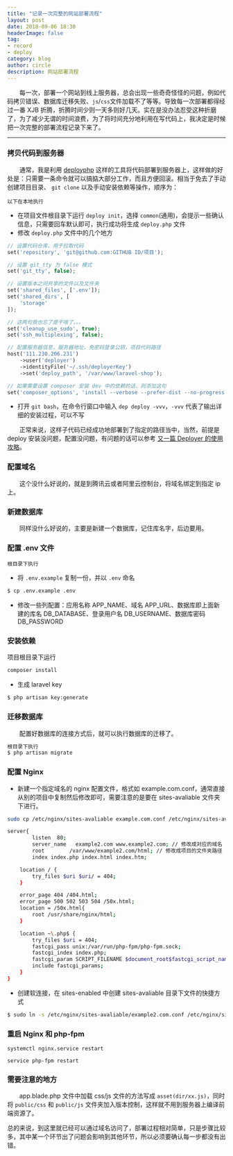```yaml
---
title: "记录一次完整的网站部署流程"
layout: post
date: 2018-09-06 18:30
headerImage: false
tag:
- record
- deploy
category: blog
author: circle
description: 网站部署流程
---
```


&emsp;&emsp;每一次，部署一个网站到线上服务器，总会出现一些奇奇怪怪的问题，例如代码拷贝错误、数据库迁移失败、`js`/`css`文件加载不了等等。导致每一次部署都得经过一番 XJB 折腾，折腾时间少则一天多则好几天。实在是没办法忍受这种折磨了，为了减少无谓的时间浪费，为了将时间充分地利用在写代码上，我决定是时候把一次完整的部署流程记录下来了。

---
### 拷贝代码到服务器

&emsp;&emsp;通常，我是利用 [deployphp](https://deployer.org/) 这样的工具将代码部署到服务器上，这样做的好处是：只需要一条命令就可以搞掂大部分工作，而且方便回滚。相当于免去了手动创建项目目录、 `git clone` 以及手动安装依赖等操作，顺序为：

```
以下在本地执行
```
* 在项目文件根目录下运行 `deploy init`，选择 `common`(通用)，会提示一些确认信息，只需要回车默认即可，执行成功将生成 `deploy.php` 文件
* 修改 `deploy.php` 文件中的几个地方

```php
// 设置代码仓库，用于拉取代码
set('repository', 'git@github.com:GITHUB ID/项目');

// 设置 git_tty 为 false 模式
set('git_tty', false);

// 设置版本之间共享的文件以及文件夹
set('shared_files', ['.env']);
set('shared_dirs', [
    'storage'
]);

// 这两句我也忘了是干啥了。。。
set('cleanup_use_sudo', true);
set('ssh_multiplexing', false);

// 配置服务器信息，服务器地址，免密码登录公钥，项目代码路径
host('111.230.206.231')
    ->user('deployer')
    ->identityFile('~/.ssh/deployerKey')
    ->set('deploy_path', '/var/www/laravel-shop');

// 如果需要设置 composer 安装 dev 中的依赖的话，则添加这句
set('composer_options', 'install --verbose --prefer-dist --no-progress --no-interaction --optimize-autoloader');
```
* 打开 `git bash`，在命令行窗口中输入 `dep deploy -vvv`，`-vvv` 代表了输出详细的安装过程，可以不写

&emsp;&emsp;正常来说，这样子代码已经成功地部署到了指定的路径当中，当然，前提是 deploy 安装没问题，配置没问题，有问题的话可以参考 [又一篇 Deployer 的使用攻略](https://overtrue.me/articles/2018/06/deployer-guide.html)。

### 配置域名

&emsp;&emsp;这个没什么好说的，就是到腾讯云或者阿里云控制台，将域名绑定到指定 ip 上。

### 新建数据库

&emsp;&emsp;同样没什么好说的，主要是新建一个数据库，记住库名字，后边要用。

### 配置 .env 文件
```
根目录下执行
```

* 将 `.env.example` 复制一份，并以 `.env` 命名
```bash
$ cp .env.example .env
```

* 修改一些列配置：应用名称 APP_NAME、域名 APP_URL、数据库即上面新建的库名 DB_DATABASE、登录用户名 DB_USERNAME、数据库密码 DB_PASSWORD

### 安装依赖

项目根目录下运行
```bash
composer install
```

* 生成 laravel key
```bash
$ php artisan key:generate
```

### 迁移数据库

&emsp;&emsp;配置好数据库的连接方式后，就可以执行数据库的迁移了。
```bash
根目录下执行
$ php artisan migrate
```

### 配置 Nginx

* 新建一个指定域名的 nginx 配置文件，格式如 example.com.conf，通常直接从别的项目中复制然后修改即可，需要注意的是要在 sites-avaliable 文件夹下进行。

```bash
sudo cp /etc/nginx/sites-avaliable example.com.conf /etc/nginx/sites-avaliable example2.com.conf

server{
        listen	80;
        server_name   example2.com www.example2.com; // 修改成对应的域名
        root        /var/www/example2.com/html; // 修改成项目的文件夹路径
        index index.php index.html index.htm;

    location / {
        try_files $uri $uri/ = 404;
    }

    error_page 404 /404.html;
    error_page 500 502 503 504 /50x.html;
    location = /50x.html{
        root /usr/share/nginx/html;
    }

    location ~\.php$ {
        try_files $uri = 404;
        fastcgi_pass unix:/var/run/php-fpm/php-fpm.sock;
        fastcgi_index index.php;
        fastcgi_param SCRIPT_FILENAME $document_root$fastcgi_script_name;
        include fastcgi_params;
    }
}
```

* 创建软连接，在 sites-enabled 中创建 sites-avaliable 目录下文件的快捷方式

```bash
$ sudo ln -s /etc/nginx/sites-avaliable/example2.com.conf /etc/nginx/sites-enabled/example2.com.conf
```

### 重启 Nginx 和 php-fpm

```
systemctl nginx.service restart

service php-fpm restart
```

### 需要注意的地方

&emsp;&emsp;app.blade.php 文件中加载 css/js 文件的方法写成 `asset(dir/xx.js)`，同时将 `public/css` 和 `public/js` 文件夹加入版本控制，这样就不用到服务器上编译前端资源了。


总的来说，到这里就已经可以通过域名访问了，部署过程相对简单，只是步骤比较多，其中某一个环节出了问题会影响到其他环节，所以必须要确认每一步都没有出错。
